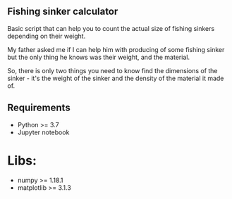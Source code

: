 ## Fishing sinker calculator

Basic script that can help you to count the actual size of fishing sinkers depending on their weight.

My father asked me if I can help him with producing of some fishing sinker but the only thing he knows was their weight, and the material. 

So, there is only two things you need to know find the dimensions of the sinker - it's the weight of the sinker and the density of the material it made of. 

## Requirements

- Python >= 3.7
- Jupyter notebook
# Libs:
- numpy >= 1.18.1
- matplotlib >= 3.1.3
